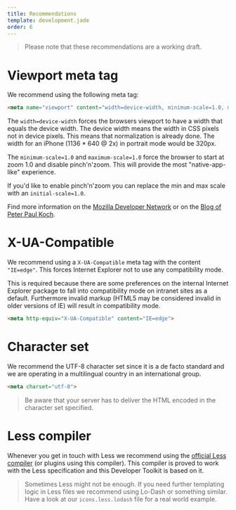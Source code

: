```yaml
---
title: Recommendations
template: development.jade
order: 6
---
```


> Please note that these recommendations are a working draft.

# Viewport meta tag

We recommend using the following meta tag:

```html
<meta name="viewport" content="width=device-width, minimum-scale=1.0, maximum-scale=1.0">
```

The <code>width=device-width</code> forces
the browsers viewport to have a width that
equals the device width.
The device width means the width in CSS pixels
not in device pixels.
This means that normalization is already done.
The width for an iPhone (1136 * 640 @ 2x) in
portrait mode would be 320px.

The <code>minimum-scale=1.0</code> and
<code>maximum-scale=1.0</code> force the browser
to start at zoom 1.0 and disable pinch'n'zoom.
This will provide the most "native-app-like" experience.

If you'd like to enable pinch'n'zoom you can
replace the min and max scale with an
<code>initial-scale=1.0</code>.

Find more information on the
[Mozilla Developer Network](https://developer.mozilla.org/en-US/docs/Mozilla/Mobile/Viewport_meta_tag)
or on the
[Blog of Peter Paul Koch](http://www.quirksmode.org/mobile/viewports2.html).

# X-UA-Compatible

We recommend using a <code>X-UA-Compatible</code> meta tag with
the content <code>"IE=edge"</code>.
This forces Internet Explorer not to use any compatibility mode.

This is required because there are some preferences
on the internal Internet Explorer package
to fall into compatibility mode on intranet sites as a default.
Furthermore invalid markup (HTML5 may
be considered invalid in older versions of IE)
will result in compatibility mode.

```html
<meta http-equiv="X-UA-Compatible" content="IE=edge">
```

# Character set

We recommend the UTF-8 character set since it is a
de facto standard and we are operating in a
multilingual country in an international group.

```html
<meta charset="utf-8">
```

> Be aware that your server has to deliver the HTML
> encoded in the character set specified.

# Less compiler

Whenever you get in touch with Less we recommend
using the [official Less compiler](http://lesscss.org")
(or plugins using this compiler).
This compiler is proved to work with the Less specification
and this Developer Toolkit is based on it.

> Sometimes Less might not be enough.
> If you need further templating logic in Less files
> we recommend using Lo-Dash or something similar.
> Have a look at our <code>icons.less.lodash</code> file for
> a real world example.

<!-- Copyright AXA Versicherungen AG 2015 -->
